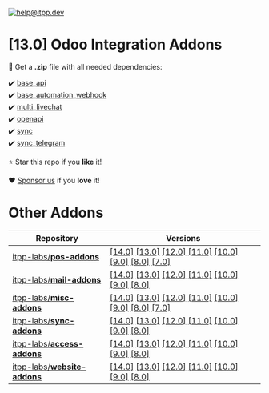[![help@itpp.dev](https://itpp.dev/images/infinity-readme.png)](mailto:help@itpp.dev)
# [13.0] Odoo Integration Addons

:open_file_folder: Get a **.zip** file with all needed dependencies:

:heavy_check_mark: [base_api](https://apps.odoo.com/apps/modules/13.0/base_api/)
<br/>:heavy_check_mark: [base_automation_webhook](https://apps.odoo.com/apps/modules/13.0/base_automation_webhook/)
<br/>:heavy_check_mark: [multi_livechat](https://apps.odoo.com/apps/modules/13.0/multi_livechat/)
<br/>:heavy_check_mark: [openapi](https://apps.odoo.com/apps/modules/13.0/openapi/)
<br/>:heavy_check_mark: [sync](https://apps.odoo.com/apps/modules/13.0/sync/)
<br/>:heavy_check_mark: [sync_telegram](https://apps.odoo.com/apps/modules/13.0/sync_telegram/)

:star: Star this repo if you **like** it!

:heart: [Sponsor us](https://patreon.com/itpp) if you **love** it!

Other Addons
============

| Repository | Versions |
|------------|----------|
| [itpp-labs/**pos-addons**](https://github.com/itpp-labs/pos-addons) | [[14.0]](https://github.com/itpp-labs/pos-addons/tree/14.0#readme) [[13.0]](https://github.com/itpp-labs/pos-addons/tree/13.0#readme) [[12.0]](https://github.com/itpp-labs/pos-addons/tree/12.0#readme) [[11.0]](https://github.com/itpp-labs/pos-addons/tree/11.0#readme) [[10.0]](https://github.com/itpp-labs/pos-addons/tree/10.0#readme) [[9.0]](https://github.com/itpp-labs/pos-addons/tree/9.0#readme) [[8.0]](https://github.com/itpp-labs/pos-addons/tree/8.0#readme) [[7.0]](https://github.com/itpp-labs/pos-addons/tree/7.0#readme) |
| [itpp-labs/**mail-addons**](https://github.com/itpp-labs/mail-addons) | [[14.0]](https://github.com/itpp-labs/mail-addons/tree/14.0#readme) [[13.0]](https://github.com/itpp-labs/mail-addons/tree/13.0#readme) [[12.0]](https://github.com/itpp-labs/mail-addons/tree/12.0#readme) [[11.0]](https://github.com/itpp-labs/mail-addons/tree/11.0#readme) [[10.0]](https://github.com/itpp-labs/mail-addons/tree/10.0#readme) [[9.0]](https://github.com/itpp-labs/mail-addons/tree/9.0#readme) [[8.0]](https://github.com/itpp-labs/mail-addons/tree/8.0#readme) |
| [itpp-labs/**misc-addons**](https://github.com/itpp-labs/misc-addons) | [[14.0]](https://github.com/itpp-labs/misc-addons/tree/14.0#readme) [[13.0]](https://github.com/itpp-labs/misc-addons/tree/13.0#readme) [[12.0]](https://github.com/itpp-labs/misc-addons/tree/12.0#readme) [[11.0]](https://github.com/itpp-labs/misc-addons/tree/11.0#readme) [[10.0]](https://github.com/itpp-labs/misc-addons/tree/10.0#readme) [[9.0]](https://github.com/itpp-labs/misc-addons/tree/9.0#readme) [[8.0]](https://github.com/itpp-labs/misc-addons/tree/8.0#readme) [[7.0]](https://github.com/itpp-labs/misc-addons/tree/7.0#readme) |
| [itpp-labs/**sync-addons**](https://github.com/itpp-labs/sync-addons) | [[14.0]](https://github.com/itpp-labs/sync-addons/tree/14.0#readme) [[13.0]](https://github.com/itpp-labs/sync-addons/tree/13.0#readme) [[12.0]](https://github.com/itpp-labs/sync-addons/tree/12.0#readme) [[11.0]](https://github.com/itpp-labs/sync-addons/tree/11.0#readme) [[10.0]](https://github.com/itpp-labs/sync-addons/tree/10.0#readme) [[9.0]](https://github.com/itpp-labs/sync-addons/tree/9.0#readme) [[8.0]](https://github.com/itpp-labs/sync-addons/tree/8.0#readme) |
| [itpp-labs/**access-addons**](https://github.com/itpp-labs/access-addons) | [[14.0]](https://github.com/itpp-labs/access-addons/tree/14.0#readme) [[13.0]](https://github.com/itpp-labs/access-addons/tree/13.0#readme) [[12.0]](https://github.com/itpp-labs/access-addons/tree/12.0#readme) [[11.0]](https://github.com/itpp-labs/access-addons/tree/11.0#readme) [[10.0]](https://github.com/itpp-labs/access-addons/tree/10.0#readme) [[9.0]](https://github.com/itpp-labs/access-addons/tree/9.0#readme) [[8.0]](https://github.com/itpp-labs/access-addons/tree/8.0#readme) |
| [itpp-labs/**website-addons**](https://github.com/itpp-labs/website-addons) | [[14.0]](https://github.com/itpp-labs/website-addons/tree/14.0#readme) [[13.0]](https://github.com/itpp-labs/website-addons/tree/13.0#readme) [[12.0]](https://github.com/itpp-labs/website-addons/tree/12.0#readme) [[11.0]](https://github.com/itpp-labs/website-addons/tree/11.0#readme) [[10.0]](https://github.com/itpp-labs/website-addons/tree/10.0#readme) [[9.0]](https://github.com/itpp-labs/website-addons/tree/9.0#readme) [[8.0]](https://github.com/itpp-labs/website-addons/tree/8.0#readme) |

